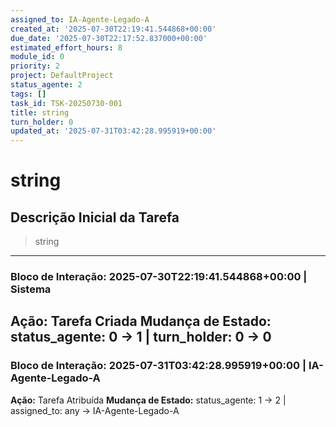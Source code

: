 ```yaml
---
assigned_to: IA-Agente-Legado-A
created_at: '2025-07-30T22:19:41.544868+00:00'
due_date: '2025-07-30T22:17:52.837000+00:00'
estimated_effort_hours: 8
module_id: 0
priority: 2
project: DefaultProject
status_agente: 2
tags: []
task_id: TSK-20250730-001
title: string
turn_holder: 0
updated_at: '2025-07-31T03:42:28.995919+00:00'
---
```


# string

## Descrição Inicial da Tarefa
> string

---
### Bloco de Interação: 2025-07-30T22:19:41.544868+00:00 | Sistema
**Ação:** Tarefa Criada
**Mudança de Estado:** status_agente: 0 -> 1 | turn_holder: 0 -> 0
---
### Bloco de Interação: 2025-07-31T03:42:28.995919+00:00 | IA-Agente-Legado-A
**Ação:** Tarefa Atribuída
**Mudança de Estado:** status_agente: 1 -> 2 | assigned_to: any -> IA-Agente-Legado-A